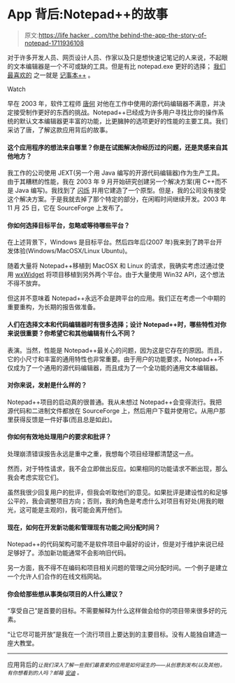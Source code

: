 # App 背后:Notepad++的故事

> 原文:[https://life hacker . com/the behind-the-app-the-story-of-notepad-1711936108](https://lifehacker.com/behind-the-app-the-story-of-notepad-1711936108)

对于许多开发人员、网页设计人员、作家以及只是想快速记笔记的人来说，不起眼的文本编辑器是一个不可或缺的工具。但是有比 notepad.exe 更好的选择； [我们最喜欢的](https://lifehacker.com/five-best-text-editors-1564907215) 之一就是 [记事本++](https://notepad-plus-plus.org/) 。

Watch

早在 2003 年，软件工程师 [唐何](https://notepad-plus-plus.org/contributors/author.html) 对他在工作中使用的源代码编辑器不满意，并决定接受制作更好的东西的挑战。Notepad++已经成为许多用户寻找比你的操作系统的默认文本编辑器更丰富的功能，比更臃肿的选项更好的性能的主要工具。我们采访了唐，了解这款应用背后的故事。

#### 这个应用程序的想法来自哪里？你是在试图解决你经历过的问题，还是灵感来自其他地方？

我工作的公司使用 JEXT(另一个用 Java 编写的开源代码编辑器)作为生产工具。由于其糟糕的性能，我在 2003 年 9 月开始研究创建另一个解决方案(用 C++而不是 Java 编写)。我找到了 [闪烁](http://www.scintilla.org/) 并用它建造了一个原型。但是，我的公司没有接受这个解决方案。于是我就去掉了那个特定的部分，在闲暇时间继续开发。2003 年 11 月 25 日，它在 SourceForge 上发布了。

#### 你如何选择目标平台，忽略或等待哪些平台？

在上述背景下，Windows 是目标平台。然后四年后(2007 年)我来到了跨平台开发体验(Windows/MacOSX/Linux Ubuntu)。

随着大量将 Notepad++移植到 MacOSX 和 Linux 的请求，我确实考虑过通过使用 [wxWidget](https://www.wxwidgets.org/) 将项目移植到另外两个平台。由于大量使用 Win32 API，这个想法不得不放弃。

但这并不意味着 Notepad++永远不会是跨平台的应用。我们正在考虑一个中期的重要重构，为长期的报告做准备。

#### 人们在选择文本和代码编辑器时有很多选择；设计 Notepad++时，哪些特性对你来说很重要？你希望它和其他编辑有什么不同？

表演。当然，性能是 Notepad++最关心的问题，因为这是它存在的原因。而且，它的小尺寸和丰富的通用特性也非常重要。由于用户的功能要求，Notepad++不仅成为了一个通用的源代码编辑器，而且成为了一个全功能的通用文本编辑器。

#### 对你来说，发射是什么样的？

Notepad++项目的启动真的很普通。我从未想过 Notepad++会变得流行。我把源代码和二进制文件都放在 SourceForge 上，然后用户下载并使用它。从用户那里获得反馈是一件好事(而且总是如此)。

#### 你如何有效地处理用户的要求和批评？

处理崩溃错误报告永远是重中之重，我想每个项目经理都清楚这一点。

然而，对于特性请求，我不会立即做出反应。如果相同的功能请求不断出现，那么我会考虑实现它们。

虽然我很少回复用户的批评，但我会听取他们的意见。如果批评是建设性的和足够公平的，我会调整项目方向；否则，我的角色是考虑什么对项目有好处(用我的眼光，这可能是主观的)，我可能会离开他们。

#### 现在，如何在开发新功能和管理现有功能之间分配时间？

Notepad++的代码架构可能不是软件项目中最好的设计，但是对于维护来说已经足够好了。添加新功能通常不会影响旧代码。

另一方面，我不得不在编码和项目相关问题的管理之间分配时间。一个例子是建立一个允许人们合作的在线文档网站。

#### 你会给那些想从事类似项目的人什么建议？

“享受自己”是首要的目标。不需要解释为什么这样做会给你的项目带来很多好的元素。

“让它尽可能开放”是我在一个流行项目上要达到的主要目标。没有人能独自建造一座大教堂。

* * *

应用背后的[<small></small>](http://lifehacker.com/behindtheapp)*<small>*让我们深入了解一些我们最喜爱的应用是如何诞生的——从创意到发布(以及其他)。有你想看到的人吗？邮箱*</small> [<small>*安迪*</small>](mailto:andy@lifehacker.com) <small>*。*</small>*